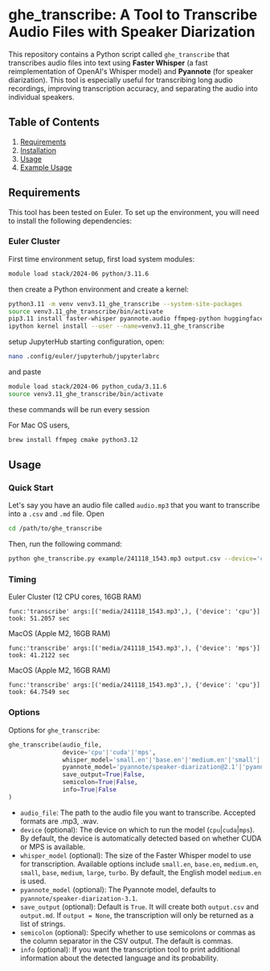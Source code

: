 # ghe_transcribe: A Tool to Transcribe Audio Files with Speaker Diarization

This repository contains a Python script called `ghe_transcribe` that transcribes audio files into text using **Faster Whisper** (a fast reimplementation of OpenAI's Whisper model) and **Pyannote** (for speaker diarization). This tool is especially useful for transcribing long audio recordings, improving transcription accuracy, and separating the audio into individual speakers.

## Table of Contents
1. [Requirements](#requirements)
2. [Installation](#installation)
3. [Usage](#usage)
4. [Example Usage](#example-usage)

## Requirements

This tool has been tested on Euler. To set up the environment, you will need to install the following dependencies:


### Euler Cluster

First time environment setup, first load system modules:
```bash
module load stack/2024-06 python/3.11.6
```
then create a Python environment and create a kernel:
```bash
python3.11 -m venv venv3.11_ghe_transcribe --system-site-packages
source venv3.11_ghe_transcribe/bin/activate
pip3.11 install faster-whisper pyannote.audio ffmpeg-python huggingface-hub
ipython kernel install --user --name=venv3.11_ghe_transcribe
```
setup JupyterHub starting configuration, open:

```bash
nano .config/euler/jupyterhub/jupyterlabrc
```
and paste
```bash
module load stack/2024-06 python_cuda/3.11.6
source venv3.11_ghe_transcribe/bin/activate
```
these commands will be run every session

For Mac OS users,
```bash
brew install ffmpeg cmake python3.12
```

## Usage

### Quick Start

Let's say you have an audio file called `audio.mp3` that you want to transcribe into a `.csv` and `.md` file. Open 

```bash
cd /path/to/ghe_transcribe
```

Then, run the following command:

```bash
python ghe_transcribe.py example/241118_1543.mp3 output.csv --device='cpu'
```

### Timing

Euler Cluster (12 CPU cores, 16GB RAM)
```
func:'transcribe' args:[('media/241118_1543.mp3',), {'device': 'cpu'}] took: 51.2057 sec
```

MacOS (Apple M2, 16GB RAM)
```
func:'transcribe' args:[('media/241118_1543.mp3',), {'device': 'mps'}] took: 41.2122 sec
```

MacOS (Apple M2, 16GB RAM)
```
func:'transcribe' args:[('media/241118_1543.mp3',), {'device': 'cpu'}] took: 64.7549 sec
```

### Options

Options for `ghe_transcribe`:

```python
ghe_transcribe(audio_file,
               device='cpu'|'cuda'|'mps',
               whisper_model='small.en'|'base.en'|'medium.en'|'small'|'base'|'medium'|'large'|'turbo',
               pyannote_model='pyannote/speaker-diarization@2.1'|'pyannote/speaker-diarization-3.1',
               save_output=True|False,
               semicolon=True|False,
               info=True|False
)
```

- `audio_file`: The path to the audio file you want to transcribe. Accepted formats are .mp3, .wav.
- `device` (optional): The device on which to run the model (`cpu`|`cuda`|`mps`). By default, the device is automatically detected based on whether CUDA or MPS is available.
- `whisper_model` (optional): The size of the Faster Whisper model to use for transcription. Available options include `small.en`, `base.en`, `medium.en`, `small`, `base`, `medium`, `large`, `turbo`. By default, the English model `medium.en` is used.
- `pyannote_model` (optional): The Pyannote model, defaults to `pyannote/speaker-diarization-3.1`.
- `save_output` (optional): Default is `True`. It will create both `output.csv` and `output.md`. If `output = None`, the transcription will only be returned as a list of strings.
- `semicolon` (optional): Specify whether to use semicolons or commas as the column separator in the CSV output. The default is commas.
- `info` (optional): If you want the transcription tool to print additional information about the detected language and its probability.